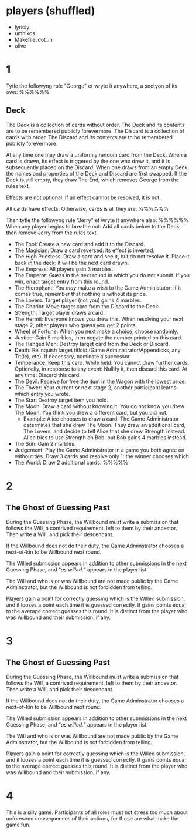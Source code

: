 # players (shuffled)
- lyricly
- umnikos
- Makefile_dot_in
- olive

# 1
Tytle the followyng rule "George" et wryte it anywhere, a sectyon of its own:
%%%%%%
## Deck
The Deck is a collection of cards without order. The Deck and its contents are to be remembered publicly forevermore. The Discard is a collection of cards with order. The Discard and its contents are to be remembered publicly forevermore.

At any time one may draw a uniformly random card from the Deck. When a card is drawn, its effect is triggered by the one who drew it, and it is subsequently placed on the Discard. When one draws from an empty Deck, the names and properties of the Deck and Discard are first swapped. If the Deck is still empty, they draw The End, which removes George from the rules text.

Effects are not optional. If an effect cannot be resolved, it is not.

All cards have effects. Otherwise, cards is all they are.
%%%%%%

Then tytle the followyng rule "Jerry" et wryte it anywhere also:
%%%%%%
When any player begins to breathe out: Add all cards below to the Deck, then remove Jerry from the rules text.

- The Fool: Create a new card and add it to the Discard.
- The Magician: Draw a card reversed: its effect is inverted.
- The High Priestess: Draw a card and see it, but do not resolve it. Place it back in the deck: it will be the next card drawn.
- The Empress: All players gain 3 marbles.
- The Emperor: Guess in the next round in which you do not submit. If you win, enact target entry from this round.
- The Hierophant: You *may* make a wish to the Game Administator: if it comes true, remember that nothing is without its price.
- The Lovers: Target player (not you) gains 4 marbles.
- The Chariot: Move target card from the Discard to the Deck.
- Strength: Target player draws a card.
- The Hermit: Everyone knows you drew this. When resolving your next stage 2, other players who guess you get 2 points.
- Wheel of Fortune: When you next make a choice, choose randomly.
- Justice: Gain 5 marbles, then negate the number printed on this card.
- The Hanged Man: Destroy target card from the Deck or Discard.
- Death: Relinquish target titloid (Game Administrator/Appendicks, any Tit(le), etc). If necessary, nominate a successor.
- Temperance: Keep this card. While held: You cannot draw further cards. Optionally, in response to any event: Nullify it, then discard this card. At any time: Discard this card.
- The Devil: Receive for free the itum in the Wagon with the lowest price.
- The Tower: Your current or next stage 2, another participant learns which entry you wrote.
- The Star: Destroy target item you hold.
- The Moon: Draw a card without knowing it. You do not know you drew The Moon. You think you drew a different card, but you did not.
  - Example: Alice chooses to draw a card. The Game Administrator determines that she drew The Moon. They draw an additional card, The Lovers, and decide to tell Alice that she drew Strength instead. Alice tries to use Strength on Bob, but Bob gains 4 marbles instead.
- The Sun: Gain 2 marbles.
- Judgement: Play the Game Administrator in a game you both agree on without ties. Draw 3 cards and resolve only 1: the winner chooses which.
- The World: Draw 2 additional cards.
%%%%%

# 2
## The Ghost of Guessing Past

During the Guessing Phase, the Willbound must write a submission that follows the Will, a contrived requirement, left to them by their ancestor.  Then write a Will, and pick their descendant.

If the Willbound does not do their duty, the Game Adminstrator chooses a next-of-kin to be Willbound next round.

The Willed submission appears in addition to other submissions in the next Guessing Phase, and “*as willed.*” appears in the player list.

The Will and who is or was Willbound are not made public by the Game Adminstrator, but the Willbound is not forbidden from telling.
 
Players gain a point for correctly guessing which is the Willed submission, and it looses a point each time it is guessed correctly.  It gains points equal to the average correct guesses this round.  It is distinct from the player who was Willbound and their submission, if any.

# 3
## The Ghost of Guessing Past

During the Guessing Phase, the Willbound must write a submission that follows the Will, a contrived requirement, left to them by their ancestor.  Then write a Will, and pick their descendant.

If the Willbound does not do their duty, the Game Adminstrator chooses a next-of-kin to be Willbound next round.

The Willed submission appears in addition to other submissions in the next Guessing Phase, and “*as willed.*” appears in the player list.

The Will and who is or was Willbound are not made public by the Game Adminstrator, but the Willbound is not forbidden from telling.
 
Players gain a point for correctly guessing which is the Willed submission, and it looses a point each time it is guessed correctly.  It gains points equal to the average correct guesses this round.  It is distinct from the player who was Willbound and their submission, if any.

# 4
This is a silly game. Participants of all roles must not stress too much about unforeseen consequences of their actions, for those are what make the game fun.